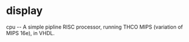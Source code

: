 # display

cpu -- A simple pipline RISC processor, running THCO MIPS (variation of MIPS 16e), in VHDL.
